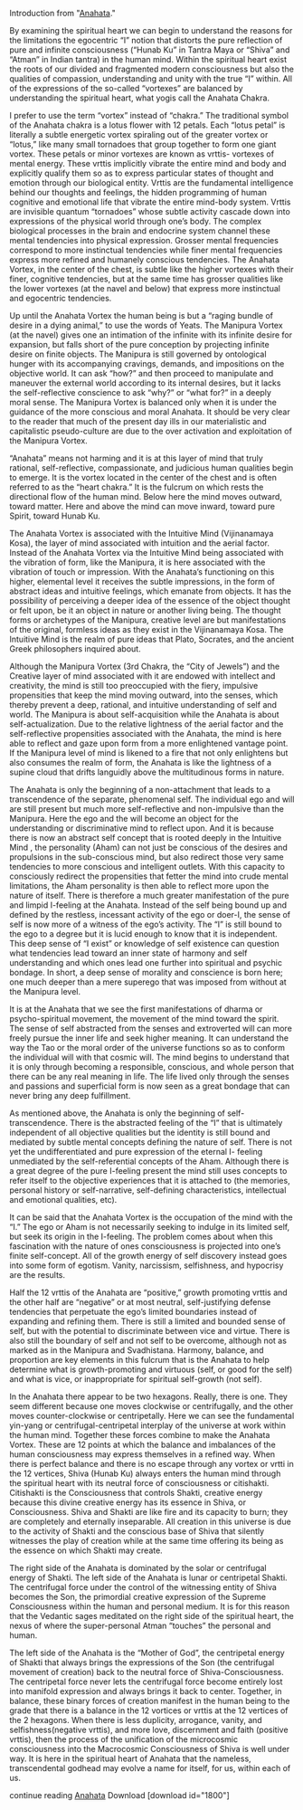 Introduction from "<a href="http://elmisterio.org/anahata-english-audio/">Anahata</a>."

By examining the spiritual heart we can begin to understand the reasons for the limitations the egocentric “I” notion that distorts the pure reflection of pure and infinite consciousness (“Hunab Ku” in Tantra Maya or “Shiva” and “Atman” in Indian tantra) in the human mind. Within the spiritual heart exist the roots of our divided and fragmented modern consciousness but also the qualities of compassion, understanding and unity with the true “I” within. All of the expressions of the so-called “vortexes” are balanced by understanding the spiritual heart, what yogis call the Anahata Chakra.

I prefer to use the term “vortex” instead of “chakra.” The traditional symbol of the Anahata chakra is a lotus flower with 12 petals. Each “lotus petal” is literally a subtle energetic vortex spiraling out of the greater vortex or “lotus,” like many small tornadoes that group together to form one giant vortex. These petals or minor vortexes are known as vrttis- vortexes of mental energy. These vrttis implicitly vibrate the entire mind and body and explicitly qualify them so as to express particular states of thought and emotion through our biological entity. Vrttis are the fundamental intelligence behind our thoughts and feelings, the hidden programming of human cognitive and emotional life that vibrate the entire mind-body system. Vrttis are invisible quantum “tornadoes” whose subtle activity cascade down into expressions of the physical world through one’s body. The complex biological processes in the brain and endocrine system channel these mental tendencies into physical expression. Grosser mental frequencies correspond to more instinctual tendencies while finer mental frequencies express more refined and humanely conscious tendencies. The Anahata Vortex, in the center of the chest, is subtle like the higher vortexes with their finer, cognitive tendencies, but at the same time has grosser qualities like the lower vortexes (at the navel and below) that express more instinctual and egocentric tendencies.

Up until the Anahata Vortex the human being is but a “raging bundle of desire in a dying animal,” to use the words of Yeats. The Manipura Vortex (at the navel) gives one an intimation of the infinite with its infinite desire for expansion, but falls short of the pure conception by projecting infinite desire on finite objects. The Manipura is still governed by ontological hunger with its accompanying cravings, demands, and impositions on the objective world. It can ask “how?” and then proceed to manipulate and maneuver the external world according to its internal desires, but it lacks the self-reflective conscience to ask “why?” or “what for?” in a deeply moral sense. The Manipura Vortex is balanced only when it is under the guidance of the more conscious and moral Anahata. It should be very clear to the reader that much of the present day ills in our materialistic and capitalistic pseudo-culture are due to the over activation and exploitation of the Manipura Vortex.

“Anahata” means not harming and it is at this layer of mind that truly rational, self-reflective, compassionate, and judicious human qualities begin to emerge. It is the vortex located in the center of the chest and is often referred to as the “heart chakra.” It is the fulcrum on which rests the directional flow of the human mind. Below here the mind moves outward, toward matter. Here and above the mind can move inward, toward pure Spirit, toward Hunab Ku.

The Anahata Vortex is associated with the Intuitive Mind (Vijinanamaya Kosa), the layer of mind associated with intuition and the aerial factor. Instead of the Anahata Vortex via the Intuitive Mind being associated with the vibration of form, like the Manipura, it is here associated with the vibration of touch or impression. With the Anahata’s functioning on this higher, elemental level it receives the subtle impressions, in the form of abstract ideas and intuitive feelings, which emanate from objects. It has the possibility of perceiving a deeper idea of the essence of the object thought or felt upon, be it an object in nature or another living being. The thought forms or archetypes of the Manipura, creative level are but manifestations of the original, formless ideas as they exist in the Vijinanamaya Kosa. The Intuitive Mind is the realm of pure ideas that Plato, Socrates, and the ancient Greek philosophers inquired about.

Although the Manipura Vortex (3rd Chakra, the “City of Jewels”) and the Creative layer of mind associated with it are endowed with intellect and creativity, the mind is still too preoccupied with the fiery, impulsive propensities that keep the mind moving outward, into the senses, which thereby prevent a deep, rational, and intuitive understanding of self and world. The Manipura is about self-acquisition while the Anahata is about self-actualization. Due to the relative lightness of the aerial factor and the self-reflective propensities associated with the Anahata, the mind is here able to reflect and gaze upon form from a more enlightened vantage point. If the Manipura level of mind is likened to a fire that not only enlightens but also consumes the realm of form, the Anahata is like the lightness of a supine cloud that drifts languidly above the multitudinous forms in nature.

The Anahata is only the beginning of a non-attachment that leads to a transcendence of the separate, phenomenal self. The individual ego and will are still present but much more self-reflective and non-impulsive than the Manipura. Here the ego and the will become an object for the understanding or discriminative mind to reflect upon. And it is because there is now an abstract self concept that is rooted deeply in the Intuitive Mind , the personality (Aham) can not just be conscious of the desires and propulsions in the sub-conscious mind, but also redirect those very same tendencies to more conscious and intelligent outlets. With this capacity to consciously redirect the propensities that fetter the mind into crude mental limitations, the Aham personality is then able to reflect more upon the nature of itself. There is therefore a much greater manifestation of the pure and limpid I-feeling at the Anahata. Instead of the self being bound up and defined by the restless, incessant activity of the ego or doer-I, the sense of self is now more of a witness of the ego’s activity. The “I” is still bound to the ego to a degree but it is lucid enough to know that it is independent. This deep sense of “I exist” or knowledge of self existence can question what tendencies lead toward an inner state of harmony and self understanding and which ones lead one further into spiritual and psychic bondage. In short, a deep sense of morality and conscience is born here; one much deeper than a mere superego that was imposed from without at the Manipura level.

It is at the Anahata that we see the first manifestations of dharma or psycho-spiritual movement, the movement of the mind toward the spirit. The sense of self abstracted from the senses and extroverted will can more freely pursue the inner life and seek higher meaning. It can understand the way the Tao or the moral order of the universe functions so as to conform the individual will with that cosmic will. The mind begins to understand that it is only through becoming a responsible, conscious, and whole person that there can be any real meaning in life. The life lived only through the senses and passions and superficial form is now seen as a great bondage that can never bring any deep fulfillment.

As mentioned above, the Anahata is only the beginning of self-transcendence. There is the abstracted feeling of the “I” that is ultimately independent of all objective qualities but the identity is still bound and mediated by subtle mental concepts defining the nature of self. There is not yet the undifferentiated and pure expression of the eternal I- feeling unmediated by the self-referential concepts of the Aham. Although there is a great degree of the pure I-feeling present the mind still uses concepts to refer itself to the objective experiences that it is attached to (the memories, personal history or self-narrative, self-defining characteristics, intellectual and emotional qualities, etc).

It can be said that the Anahata Vortex is the occupation of the mind with the “I.” The ego or Aham is not necessarily seeking to indulge in its limited self, but seek its origin in the I-feeling. The problem comes about when this fascination with the nature of ones consciousness is projected into one’s finite self-concept. All of the growth energy of self discovery instead goes into some form of egotism. Vanity, narcissism, selfishness, and hypocrisy are the results.

Half the 12 vrttis of the Anahata are “positive,” growth promoting vrttis and the other half are “negative” or at most neutral, self-justifying defense tendencies that perpetuate the ego’s limited boundaries instead of expanding and refining them. There is still a limited and bounded sense of self, but with the potential to discriminate between vice and virtue. There is also still the boundary of self and not self to be overcome, although not as marked as in the Manipura and Svadhistana. Harmony, balance, and proportion are key elements in this fulcrum that is the Anahata to help determine what is growth-promoting and virtuous (self, or good for the self) and what is vice, or inappropriate for spiritual self-growth (not self).

In the Anahata there appear to be two hexagons. Really, there is one. They seem different because one moves clockwise or centrifugally, and the other moves counter-clockwise or centripetally. Here we can see the fundamental yin-yang or centrifugal-centripetal interplay of the universe at work within the human mind. Together these forces combine to make the Anahata Vortex. These are 12 points at which the balance and imbalances of the human consciousness may express themselves in a refined way. When there is perfect balance and there is no escape through any vortex or vrtti in the 12 vertices, Shiva (Hunab Ku) always enters the human mind through the spiritual heart with its neutral force of consciousness or citishakti. Citishakti is the Consciousness that controls Shakti, creative energy because this divine creative energy has its essence in Shiva, or Consciousness. Shiva and Shakti are like fire and its capacity to burn; they are completely and eternally inseparable. All creation in this universe is due to the activity of Shakti and the conscious base of Shiva that silently witnesses the play of creation while at the same time offering its being as the essence on which Shakti may create.

The right side of the Anahata is dominated by the solar or centrifugal energy of Shakti. The left side of the Anahata is lunar or centripetal Shakti. The centrifugal force under the control of the witnessing entity of Shiva becomes the Son, the primordial creative expression of the Supreme Consciousness within the human and personal medium. It is for this reason that the Vedantic sages meditated on the right side of the spiritual heart, the nexus of where the super-personal Atman “touches” the personal and human.

The left side of the Anahata is the “Mother of God”, the centripetal energy of Shakti that always brings the expressions of the Son (the centrifugal movement of creation) back to the neutral force of Shiva-Consciousness. The centripetal force never lets the centrifugal force become entirely lost into manifold expression and always brings it back to center. Together, in balance, these binary forces of creation manifest in the human being to the grade that there is a balance in the 12 vortices or vrttis at the 12 vertices of the 2 hexagons. When there is less duplicity, arrogance, vanity, and selfishness(negative vrttis), and more love, discernment and faith (positive vrttis), then the process of the unification of the microcosmic consciousness into the Macrocosmic Consciousness of Shiva is well under way. It is here in the spiritual heart of Anahata that the nameless, transcendental godhead may evolve a name for itself, for us, within each of us.

continue reading <a href="http://elmisterio.org/anahata-english-audio/">Anahata</a>
Download [download id="1800"]
